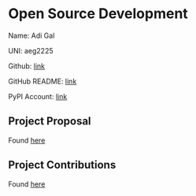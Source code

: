# Open Source Development

Name: Adi Gal

UNI: aeg2225

Github: [link](https://github.com/hippothebrave)

GitHub README: [link](https://github.com/hippothebrave/hippothebrave/blob/main/README.md)

PyPI Account: [link](https://pypi.org/user/adigal03/)

## Project Proposal

Found [here](../projects/python/copypaster.md)

## Project Contributions

Found [here](../projects/python/superstore.md)
